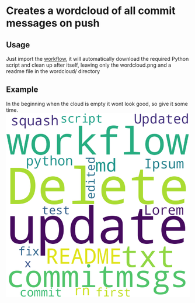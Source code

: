 # Creates a wordcloud of all commit messages on push

## Usage
Just import the [workflow](https://github.com/thaemisch/wordcloud-commitmsgs/releases/download/v1.0.0/generate_wordcloud.yml), it will automatically download the required Python script and clean up after itself, leaving only the wordcloud.png and a readme file in the wordcloud/ directory

## Example
In the beginning when the cloud is empty it wont look good, so give it some time.
![wordcloud](wordcloud/wordcloud.png)
